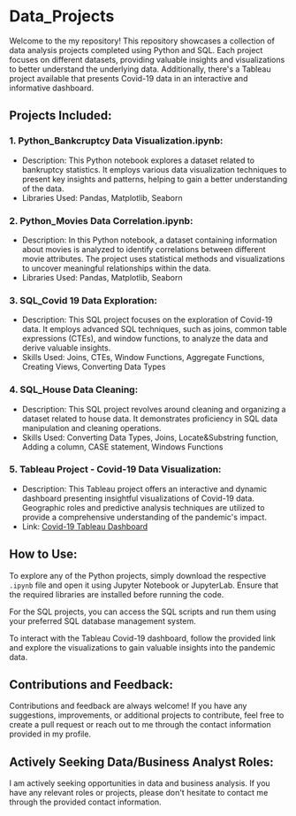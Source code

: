 # Data_Projects

Welcome to the my repository! This repository showcases a collection of data analysis projects completed using Python and SQL. Each project focuses on different datasets, providing valuable insights and visualizations to better understand the underlying data. Additionally, there's a Tableau project available that presents Covid-19 data in an interactive and informative dashboard.

## Projects Included:

### 1. Python_Bankcruptcy Data Visualization.ipynb:
- Description: This Python notebook explores a dataset related to bankruptcy statistics. It employs various data visualization techniques to present key insights and patterns, helping to gain a better understanding of the data.
- Libraries Used: Pandas, Matplotlib, Seaborn

### 2. Python_Movies Data Correlation.ipynb:
- Description: In this Python notebook, a dataset containing information about movies is analyzed to identify correlations between different movie attributes. The project uses statistical methods and visualizations to uncover meaningful relationships within the data.
- Libraries Used: Pandas, Matplotlib, Seaborn

### 3. SQL_Covid 19 Data Exploration:
- Description: This SQL project focuses on the exploration of Covid-19 data. It employs advanced SQL techniques, such as joins, common table expressions (CTEs), and window functions, to analyze the data and derive valuable insights.
- Skills Used: Joins, CTEs, Window Functions, Aggregate Functions, Creating Views, Converting Data Types

### 4. SQL_House Data Cleaning:
- Description: This SQL project revolves around cleaning and organizing a dataset related to house data. It demonstrates proficiency in SQL data manipulation and cleaning operations.
- Skills Used: Converting Data Types, Joins, Locate&Substring function, Adding a column, CASE statement, Windows Functions

### 5. Tableau Project - Covid-19 Data Visualization:
- Description: This Tableau project offers an interactive and dynamic dashboard presenting insightful visualizations of Covid-19 data. Geographic roles and predictive analysis techniques are utilized to provide a comprehensive understanding of the pandemic's impact.
- Link: [Covid-19 Tableau Dashboard](https://public.tableau.com/views/Project2_tableau_CovidData/Dashboard1?:language=zh-TW&:display_count=n&:origin=viz_share_link)

## How to Use:
To explore any of the Python projects, simply download the respective `.ipynb` file and open it using Jupyter Notebook or JupyterLab. Ensure that the required libraries are installed before running the code.

For the SQL projects, you can access the SQL scripts and run them using your preferred SQL database management system.

To interact with the Tableau Covid-19 dashboard, follow the provided link and explore the visualizations to gain valuable insights into the pandemic data.

## Contributions and Feedback:
Contributions and feedback are always welcome! If you have any suggestions, improvements, or additional projects to contribute, feel free to create a pull request or reach out to me through the contact information provided in my profile.

## **Actively Seeking Data/Business Analyst Roles:**
I am actively seeking opportunities in data and business analysis. If you have any relevant roles or projects, please don't hesitate to contact me through the provided contact information.

